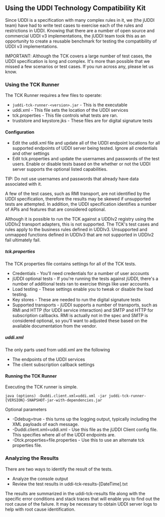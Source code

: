 ## Using the UDDI Technology Compatibility Kit

Since UDDI is a specification with many complex rules in it, we (the jUDDI team) have had to write test cases to exercise each of the rules and restrictions in UDDI. Knowing that there are a number of open source and commercial UDDI v3 implementations, the jUDDI team took this as an opportunity to create a reusable benchmark for testing the compatibility of UDDI v3 implementations.

IMPORTANT: Although the TCK covers a large number of test cases, the UDDI specification is long and complex. It's more than possible that we missed a few scenarios or test cases. If you run across any, please let us know.

### Using the TCK Runner

The TCK Runner requires a few files to operate:

 - `juddi-tck-runner-<version>.jar` - This is the executable
 - uddi.xml - This file sets the location of the UDDI services
 - tck.properties - This file controls what tests are ran.
 - truststore and keystore.jks - These files are for digital signature tests

#### Configuration

 - Edit the uddi.xml file and update all of the UDDI endpoint locations for all supported endpoints of UDDI server being tested. Ignore all credentials and other settings
 - Edit tck.properties and update the usernames and passwords of the test users. Enable or disable tests based on the whether or not the UDDI server supports the optional listed capabilities. 

TIP: Do not use usernames and passwords that already have data associated with it.

A few of the test cases, such as RMI transport, are not identified by the UDDI specification, therefore the results may be skewed if unsupported tests are attempted. In addition, the UDDI specification identifies a number of APIs and features that are considered optional. 

Although it is possible to run the TCK against a UDDIv2 registry using the UDDIv2 transport adapters, this is not supported. The TCK's test cases and rules apply to the business rules defined in UDDIv3. Unsupported and unmapped functions defined in UDDIv3 that are not supported in UDDIv2 fail ultimately fail.

##### tck.properties

The TCK properties file contains settings for all of the TCK tests.

 - Credentials - You'll need credentials for a number of user accounts
 - jUDDI optional tests - If you're running the tests against jUDDI, there's a number of additional tests ran to exercise things like user accounts.
 - Load testing - These settings enable you to tweak or disable the load testing.
 - Key stores - These are needed to run the digital signature tests
 - Supported transports - jUDDI supports a number of transports, such as RMI and HTTP (for UDDI service interaction) and SMTP and HTTP for subscription callbacks. RMI is actually not in the spec and SMTP is considered optional, so you'll want to adjusted these based on the available documentation from the vendor.

##### uddi.xml

The only parts used from uddi.xml are the following

 - The endpoints of the UDDI services
 - The client subscription callback settings

#### Running the TCK Runner

Executing the TCK runner is simple.

````
java (options) -Duddi.client.xml=uddi.xml -jar juddi-tck-runner-{VERSION}-SNAPSHOT-jar-with-dependencies.jar
````

Optional parameters

 * -Ddebug=true - this turns up the logging output, typically including the XML payloads of each message.
 * -Duddi.client.xml=uddi.xml -  Use this file as the jUDDI Client config file. This specifies where all of the UDDI endpoints are.
 * -Dtck.properties=file.properties - Use this to use an alternate tck properties file.

### Analyzing the Results

There are two ways to identify the result of the tests.

 * Analyze the console output
 * Review the test results in uddi-tck-results-[DateTime].txt

The results are summarized in the uddi-tck-results file along with the specific error conditions and stack traces that will enable you to find out the root cause of the failure. It may be necessary to obtain UDDI server logs to help with root cause identification.
